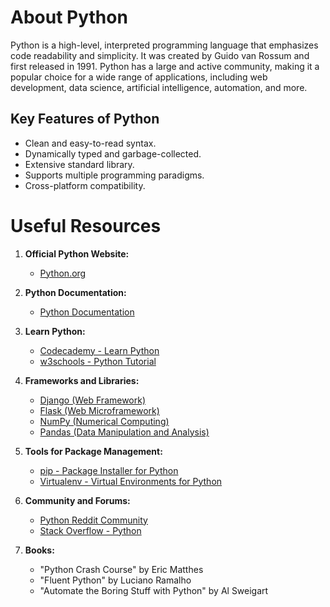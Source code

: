 # About Python

Python is a high-level, interpreted programming language that emphasizes code readability and simplicity. It was created by Guido van Rossum and first released in 1991. Python has a large and active community, making it a popular choice for a wide range of applications, including web development, data science, artificial intelligence, automation, and more.

## Key Features of Python

- Clean and easy-to-read syntax.
- Dynamically typed and garbage-collected.
- Extensive standard library.
- Supports multiple programming paradigms.
- Cross-platform compatibility.

# Useful Resources

1. **Official Python Website:**
   - [Python.org](https://www.python.org/)

2. **Python Documentation:**
   - [Python Documentation](https://docs.python.org/)

3. **Learn Python:**
   - [Codecademy - Learn Python](https://www.codecademy.com/learn/learn-python)
   - [w3schools - Python Tutorial](https://www.w3schools.com/python/)

4. **Frameworks and Libraries:**
   - [Django (Web Framework)](https://www.djangoproject.com/)
   - [Flask (Web Microframework)](https://flask.palletsprojects.com/)
   - [NumPy (Numerical Computing)](https://numpy.org/)
   - [Pandas (Data Manipulation and Analysis)](https://pandas.pydata.org/)

5. **Tools for Package Management:**
   - [pip - Package Installer for Python](https://pip.pypa.io/)
   - [Virtualenv - Virtual Environments for Python](https://virtualenv.pypa.io/)

6. **Community and Forums:**
   - [Python Reddit Community](https://www.reddit.com/r/Python/)
   - [Stack Overflow - Python](https://stackoverflow.com/questions/tagged/python)

7. **Books:**
   - "Python Crash Course" by Eric Matthes
   - "Fluent Python" by Luciano Ramalho
   - "Automate the Boring Stuff with Python" by Al Sweigart
